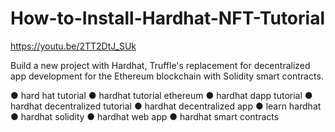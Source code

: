 # How-to-Install-Hardhat-NFT-Tutorial

https://youtu.be/2TT2DtJ_SUk 
 
Build a new project with Hardhat, Truffle's replacement for decentralized app development for the Ethereum blockchain with Solidity smart contracts.


● hard hat tutorial
● hardhat tutorial ethereum
● hardhat dapp tutorial
● hardhat decentralized tutorial
● hardhat decentralized app
● learn hardhat
● hardhat solidity
● hardhat web app
● hardhat smart contracts
